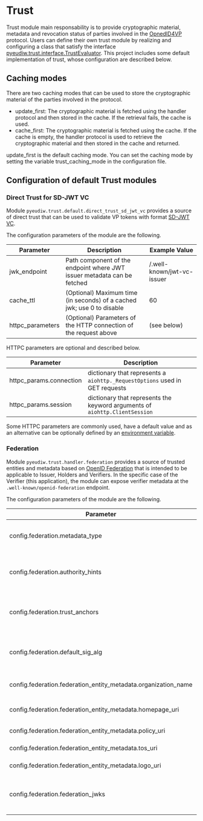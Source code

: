 # Trust 

Trust module main responsability is to provide cryptographic material, metadata and revocation status of parties involved in the [OpnedID4VP](https://openid.net/specs/openid-4-verifiable-presentations-1_0.html) protocol.
Users can define their own trust module by realizing and configuring a class that satisfy the interface [pyeudiw.trust.interface.TrustEvaluator](/pyeudiw/trust/interface.py).
This project includes some default implementation of trust, whose configuration are described below.

## Caching modes
There are two caching modes that can be used to store the cryptographic material of the parties involved in the protocol.
- update_first: The cryptographic material is fetched using the handler protocol and then stored in the cache.
                If the retrieval fails, the cache is used.
- cache_first: The cryptographic material is fetched using the cache.
               If the cache is empty, the handler protocol is used to retrieve the cryptographic material and then stored in the cache and returned.

update_first is the default caching mode.
You can set the caching mode by setting the variable trust_caching_mode in the configuration file.

## Configuration of default Trust modules

### Direct Trust for SD-JWT VC

Module `pyeudiw.trust.default.direct_trust_sd_jwt_vc` provides a source of direct trust that can be used to validate VP tokens with format [SD-JWT VC](https://www.ietf.org/archive/id/draft-ietf-oauth-sd-jwt-vc-05.html).

The configuration parameters of the module are the following.

| Parameter        | Description                                                             | Example Value              |
| ---------------- | ----------------------------------------------------------------------- | -------------------------- |
| jwk_endpoint     | Path component of the endpoint where JWT issuer metadata can be fetched | /.well-known/jwt-vc-issuer |
| cache_ttl        | (Optional) Maximum time (in seconds) of a cached jwk; use 0 to disable  | 60                         |
| httpc_parameters | (Optional) Parameters of the HTTP connection of the request above       | (see below)                |

HTTPC parameters are optional and described below.

| Parameter               | Description                                                                 |
| ----------------------- | --------------------------------------------------------------------------- |
| httpc_params.connection | dictionary that represents a `aiohttp._RequestOptions` used in GET requests |
| httpc_params.session    | dictionary that represents the keyword arguments of `aiohttp.ClientSession` |

Some HTTPC parameters are commonly used, have a default value and as an alternative can be optionally defined by an  [environment variable](https://github.com/italia/eudi-wallet-it-python/blob/dev/README.SATOSA.md).

### Federation

Module `pyeudiw.trust.handler.federation` provides a source of trusted entities and metadata based on [OpenID Federation](https://openid.net/specs/openid-federation-1_0.html) that is intended to be applicable to Issuer, Holders and Verifiers. In the specific case of the Verifier (this application), the module can expose verifier metadata at the `.well-known/openid-federation` endpoint.

The configuration parameters of the module are the following.


| Parameter                                                      | Description                                               | Example Value                                                            |
| -------------------------------------------------------------- | --------------------------------------------------------- | ------------------------------------------------------------------------ |
| config.federation.metadata_type                                | The type of metadata to use for the federation            | openid_credential_verifier                                                     |
| config.federation.authority_hints                              | The list of authority hints to use for the federation     | [http://127.0.0.1:10000]                                                 |
| config.federation.trust_anchors                                | The list of trust anchors to use for the federation       | [http://127.0.0.1:10000]                                                 |
| config.federation.default_sig_alg                              | The default signature algorithm to use for the federation | RS256                                                                    |
| config.federation.federation_entity_metadata.organization_name | The organization name                                     | IAM Proxy Italia OpenID4VP backend policy_uri, tos_uri, logo_uri |
| config.federation.federation_entity_metadata.homepage_uri      | The URI of the homepage                                   | https://developers.italia.it                                             |
| config.federation.federation_entity_metadata.policy_uri        | The URI of the policy                                     | https://developers.italia.it/policy.html                                 |
| config.federation.federation_entity_metadata.tos_uri           | The URI of the TOS                                        | https://developers.italia.it/tos.html                                    |
| config.federation.federation_entity_metadata.logo_uri          | The URI of the logo                                       | https://developers.italia.it/assets/icons/logo-it.svg                    |
| config.federation.federation_jwks                              | The list of (private) JSON Web Keys for the federation    |                                                                          |
